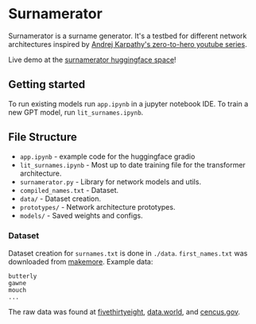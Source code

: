 # Surnamerator

Surnamerator is a surname generator. It's a testbed for different network architectures inspired by [Andrej Karpathy's zero-to-hero youtube series](https://www.youtube.com/playlist?list=PLAqhIrjkxbuWI23v9cThsA9GvCAUhRvKZ). 

Live demo at the [surnamerator huggingface space](https://huggingface.co/spaces/jefsnacker/surnamerator)!


## Getting started
To run existing models run `app.ipynb` in a jupyter notebook IDE.
To train a new GPT model,  run `lit_surnames.ipynb`.


## File Structure 
* `app.ipynb` - example code for the huggingface gradio
* `lit_surnames.ipynb` - Most up to date training file for the transformer architecture.
* `surnamerator.py` - Library for network models and utils.
* `compiled_names.txt` - Dataset.
* `data/` - Dataset creation.
* `prototypes/` - Network architecture prototypes.
* `models/` - Saved weights and configs.


### Dataset
Dataset creation for `surnames.txt` is done in `./data`. `first_names.txt` was downloaded from [makemore](https://github.com/karpathy/makemore/blob/master/names.txt). Example data:

```
butterly
gawne
mouch
...
```

The raw data was found at [fivethirtyeight](https://github.com/fivethirtyeight/data/tree/master/most-common-name), [data.world](https://data.world/crowdflower/transc-names-from-handwriting), and [cencus.gov](https://www.census.gov/topics/population/genealogy/data/2010_surnames.html).
